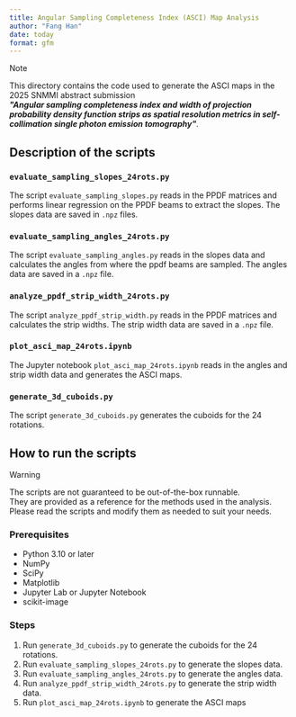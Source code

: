 ```yaml
---
title: Angular Sampling Completeness Index (ASCI) Map Analysis
author: "Fang Han"
date: today
format: gfm
---
```


> [!NOTE]
> This directory contains the code used to generate the ASCI maps in the 2025 SNMMI abstract submission\
 **_"Angular sampling completeness index and width of projection probability density function strips as spatial resolution metrics in self-collimation single photon emission tomography"_**.

## Description of the scripts

### `evaluate_sampling_slopes_24rots.py`

The script `evaluate_sampling_slopes.py` reads in the PPDF matrices and performs linear regression on the PPDF beams to extract the slopes. The slopes data are saved in `.npz` files.

### `evaluate_sampling_angles_24rots.py`

The script `evaluate_sampling_angles.py` reads in the slopes data and calculates the angles from where the ppdf beams are sampled. The angles data are saved in a `.npz` file.

### `analyze_ppdf_strip_width_24rots.py`

The script `analyze_ppdf_strip_width.py` reads in the PPDF matrices and calculates the strip widths. The strip width data are saved in a `.npz` file.

### `plot_asci_map_24rots.ipynb`

The Jupyter notebook `plot_asci_map_24rots.ipynb` reads in the angles and strip width data and generates the ASCI maps.

### `generate_3d_cuboids.py`

The script `generate_3d_cuboids.py` generates the cuboids for the 24 rotations.

## How to run the scripts

> [!Warning]
> The scripts are not guaranteed to be out-of-the-box runnable. \
They are provided as a reference for the methods used in the analysis. \
Please read the scripts and modify them as needed to suit your needs.

### Prerequisites

- Python 3.10 or later
- NumPy
- SciPy
- Matplotlib
- Jupyter Lab or Jupyter Notebook
- scikit-image

### Steps

1. Run `generate_3d_cuboids.py` to generate the cuboids for the 24 rotations.
1. Run `evaluate_sampling_slopes_24rots.py` to generate the slopes data.
1. Run `evaluate_sampling_angles_24rots.py` to generate the angles data.
1. Run `analyze_ppdf_strip_width_24rots.py` to generate the strip width data.
1. Run `plot_asci_map_24rots.ipynb` to generate the ASCI maps
